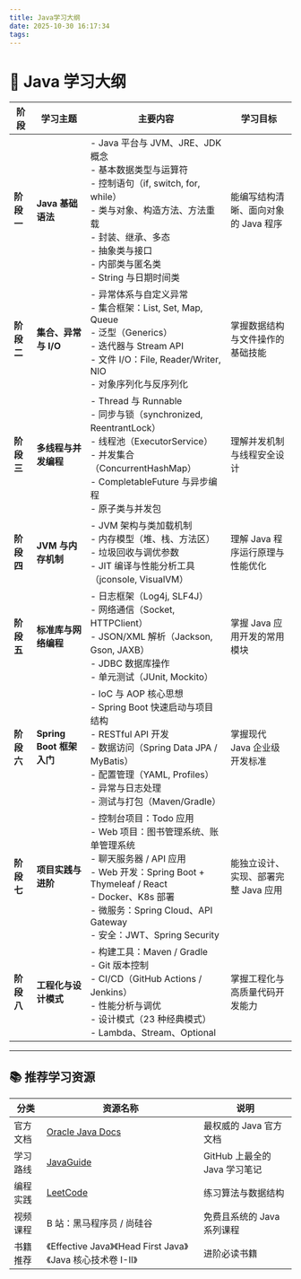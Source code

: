 ```yaml
---
title: Java学习大纲
date: 2025-10-30 16:17:34
tags:
---
```

# 🧭 Java 学习大纲

| 阶段 | 学习主题 | 主要内容 | 学习目标 |
|------|-----------|-----------|-----------|
| **阶段一** | **Java 基础语法** | - Java 平台与 JVM、JRE、JDK 概念<br>- 基本数据类型与运算符<br>- 控制语句（if, switch, for, while）<br>- 类与对象、构造方法、方法重载<br>- 封装、继承、多态<br>- 抽象类与接口<br>- 内部类与匿名类<br>- String 与日期时间类 | 能编写结构清晰、面向对象的 Java 程序 |
| **阶段二** | **集合、异常与 I/O** | - 异常体系与自定义异常<br>- 集合框架：List, Set, Map, Queue<br>- 泛型（Generics）<br>- 迭代器与 Stream API<br>- 文件 I/O：File, Reader/Writer, NIO<br>- 对象序列化与反序列化 | 掌握数据结构与文件操作的基础技能 |
| **阶段三** | **多线程与并发编程** | - Thread 与 Runnable<br>- 同步与锁（synchronized, ReentrantLock）<br>- 线程池（ExecutorService）<br>- 并发集合（ConcurrentHashMap）<br>- CompletableFuture 与异步编程<br>- 原子类与并发包 | 理解并发机制与线程安全设计 |
| **阶段四** | **JVM 与内存机制** | - JVM 架构与类加载机制<br>- 内存模型（堆、栈、方法区）<br>- 垃圾回收与调优参数<br>- JIT 编译与性能分析工具（jconsole, VisualVM） | 理解 Java 程序运行原理与性能优化 |
| **阶段五** | **标准库与网络编程** | - 日志框架（Log4j, SLF4J）<br>- 网络通信（Socket, HTTPClient）<br>- JSON/XML 解析（Jackson, Gson, JAXB）<br>- JDBC 数据库操作<br>- 单元测试（JUnit, Mockito） | 掌握 Java 应用开发的常用模块 |
| **阶段六** | **Spring Boot 框架入门** | - IoC 与 AOP 核心思想<br>- Spring Boot 快速启动与项目结构<br>- RESTful API 开发<br>- 数据访问（Spring Data JPA / MyBatis）<br>- 配置管理（YAML, Profiles）<br>- 异常与日志处理<br>- 测试与打包（Maven/Gradle） | 掌握现代 Java 企业级开发标准 |
| **阶段七** | **项目实践与进阶** | - 控制台项目：Todo 应用<br>- Web 项目：图书管理系统、账单管理系统<br>- 聊天服务器 / API 应用<br>- Web 开发：Spring Boot + Thymeleaf / React<br>- Docker、K8s 部署<br>- 微服务：Spring Cloud、API Gateway<br>- 安全：JWT、Spring Security | 能独立设计、实现、部署完整 Java 应用 |
| **阶段八** | **工程化与设计模式** | - 构建工具：Maven / Gradle<br>- Git 版本控制<br>- CI/CD（GitHub Actions / Jenkins）<br>- 性能分析与调优<br>- 设计模式（23 种经典模式）<br>- Lambda、Stream、Optional | 掌握工程化与高质量代码开发能力 |

---

## 📚 推荐学习资源

| 分类 | 资源名称 | 说明 |
|------|-----------|------|
| 官方文档 | [Oracle Java Docs](https://docs.oracle.com/javase/) | 最权威的 Java 官方文档 |
| 学习路线 | [JavaGuide](https://github.com/Snailclimb/JavaGuide) | GitHub 上最全的 Java 学习笔记 |
| 编程实践 | [LeetCode](https://leetcode.com/) | 练习算法与数据结构 |
| 视频课程 | B 站：黑马程序员 / 尚硅谷 | 免费且系统的 Java 系列课程 |
| 书籍推荐 | 《Effective Java》《Head First Java》《Java 核心技术卷 I-II》 | 进阶必读书籍 |
